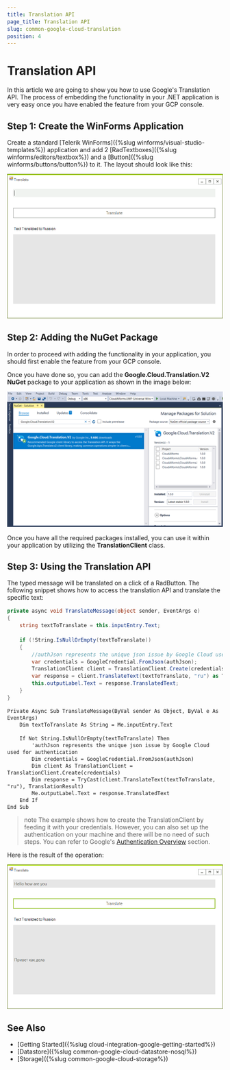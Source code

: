 ```yaml
---
title: Translation API
page_title: Translation API
slug: common-google-cloud-translation
position: 4
---
```


# Translation API

In this article we are going to show you how to use Google's Translation API. The process of embedding the functionality in your .NET application is very easy once you have enabled the feature from your GCP console.

## Step 1: Create the WinForms Application
 
Create a standard [Telerik WinForms]({%slug winforms/visual-studio-templates%}) application and add 2 [RadTextboxes]({%slug  winforms/editors/textbox%}) and a [Button]({%slug winforms/buttons/button%}) to it. The layout should look like this:

![](images/google-cloud-translation-api000.png)

## Step 2: Adding the NuGet Package

In order to proceed with adding the functionality in your application, you should first enable the feature from your GCP console.

Once you have done so, you can add the **Google.Cloud.Translation.V2 NuGet** package to your application as shown in the image below:

![](images/google-cloud-translation-api001.png)

Once you have all the required packages installed, you can use it within your application by utilizing the **TranslationClient** class.

## Step 3: Using the Translation API 

The typed message will be translated on a click of a RadButton. The following snippet shows how to access the translation API and translate the specific text:

````C#
private async void TranslateMessage(object sender, EventArgs e)
{
    string textToTranslate = this.inputEntry.Text;

    if (!String.IsNullOrEmpty(textToTranslate))
    {
        //authJson represents the unique json issue by Google Cloud used for authentication
        var credentials = GoogleCredential.FromJson(authJson);
        TranslationClient client = TranslationClient.Create(credentials);
        var response = client.TranslateText(textToTranslate, "ru") as TranslationResult;
        this.outputLabel.Text = response.TranslatedText;
    }
}
````
````VB.NET
Private Async Sub TranslateMessage(ByVal sender As Object, ByVal e As EventArgs)
    Dim textToTranslate As String = Me.inputEntry.Text

    If Not String.IsNullOrEmpty(textToTranslate) Then
        'authJson represents the unique json issue by Google Cloud used for authentication
        Dim credentials = GoogleCredential.FromJson(authJson)
        Dim client As TranslationClient = TranslationClient.Create(credentials)
        Dim response = TryCast(client.TranslateText(textToTranslate, "ru"), TranslationResult)
        Me.outputLabel.Text = response.TranslatedText
    End If
End Sub

````

>note The example shows how to create the TranslationClient by feeding it with your credentials. However, you can also set up the authentication on your machine and there will be no need of such steps. You can refer to Google's [Authentication Overview](https://cloud.google.com/docs/authentication/) section.

Here is the result of the operation:

![](images/google-cloud-translation-api003.png)

## See Also

* [Getting Started]({%slug cloud-integration-google-getting-started%})
* [Datastore]({%slug common-google-cloud-datastore-nosql%})
* [Storage]({%slug common-google-cloud-storage%})
